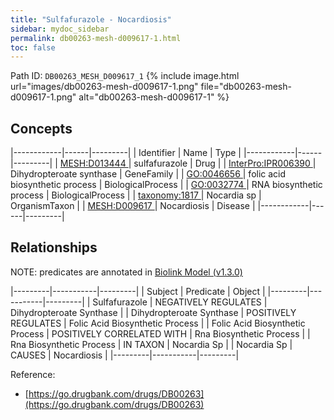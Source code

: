 ```yaml
---
title: "Sulfafurazole - Nocardiosis"
sidebar: mydoc_sidebar
permalink: db00263-mesh-d009617-1.html
toc: false 
---
```



Path ID: `DB00263_MESH_D009617_1`
{% include image.html url="images/db00263-mesh-d009617-1.png" file="db00263-mesh-d009617-1.png" alt="db00263-mesh-d009617-1" %}

## Concepts

|------------|------|---------|
| Identifier | Name | Type    |
|------------|------|---------|
| <a href="https://identifiers.org/MESH:D013444">MESH:D013444 </a> | sulfafurazole | Drug |
| <a href="https://identifiers.org/InterPro:IPR006390">InterPro:IPR006390 </a> | Dihydropteroate synthase | GeneFamily |
| <a href="https://identifiers.org/GO:0046656">GO:0046656 </a> | folic acid biosynthetic process | BiologicalProcess |
| <a href="https://identifiers.org/GO:0032774">GO:0032774 </a> | RNA biosynthetic process | BiologicalProcess |
| <a href="https://identifiers.org/taxonomy:1817">taxonomy:1817 </a> | Nocardia sp | OrganismTaxon |
| <a href="https://identifiers.org/MESH:D009617">MESH:D009617 </a> | Nocardiosis | Disease |
|------------|------|---------|

## Relationships


NOTE: predicates are annotated in <a href="https://github.com/biolink/biolink-model/releases/tag/v1.3.0">Biolink Model (v1.3.0)</a>

|---------|-----------|---------|
| Subject | Predicate | Object  |
|---------|-----------|---------|
| Sulfafurazole | NEGATIVELY REGULATES | Dihydropteroate Synthase |
| Dihydropteroate Synthase | POSITIVELY REGULATES | Folic Acid Biosynthetic Process |
| Folic Acid Biosynthetic Process | POSITIVELY CORRELATED WITH | Rna Biosynthetic Process |
| Rna Biosynthetic Process | IN TAXON | Nocardia Sp |
| Nocardia Sp | CAUSES | Nocardiosis |
|---------|-----------|---------|

Reference: 
  - [https://go.drugbank.com/drugs/DB00263](https://go.drugbank.com/drugs/DB00263)
